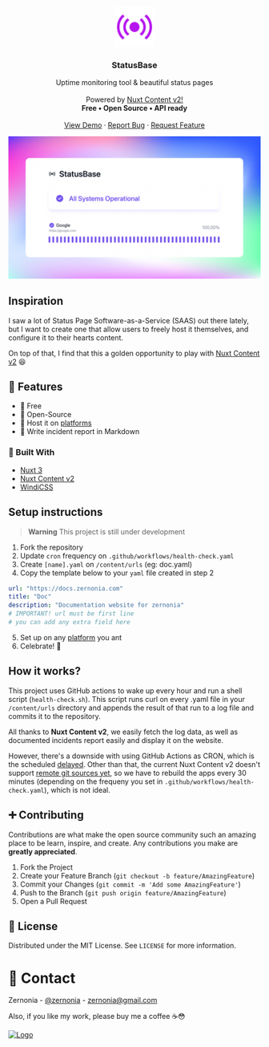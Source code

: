 <!-- PROJECT LOGO -->
<br />
<p align="center">
  <a href="https://github.com/zernonia/statusbase">
    <img src="public/logo.svg" alt="Logo" width="80">
  </a>

  <h3 align="center">StatusBase</h3>

  <p align="center">
   Uptime monitoring tool & beautiful status pages <br><br> Powered by <a href="https://content.nuxtjs.org/" target="_blank"> Nuxt Content v2!</a>
    <br />
    <strong>Free • Open Source • API ready </strong>
    <br />
    <br />
    <a target="_blank" href="https://statusbase.vercel.app/">View Demo</a>
    ·
    <a target="_blank" href="https://github.com/zernonia/statusbase/issues">Report Bug</a>
    ·
    <a target="_blank" href="https://github.com/zernonia/statusbase/issues">Request Feature</a>
  </p>
</p>

![statusbase.vercel.app](public/og.png)

## Inspiration

I saw a lot of Status Page Software-as-a-Service (SAAS) out there lately, but I want to create one that allow users to freely host it themselves, and configure it to their hearts content.

On top of that, I find that this a golden opportunity to play with [Nuxt Content v2](https://content.nuxtjs.org/) 😆

## 🚀 Features

- 🤩 Free
- 📖 Open-Source
- 🚀 Host it on [platforms](https://v3.nuxtjs.org/guide/deploy/presets)
- 📝 Write incident report in Markdown

### 🔨 Built With

- [Nuxt 3](https://v3.nuxtjs.org/)
- [Nuxt Content v2](https://content.nuxtjs.org/)
- [WindiCSS](https://windicss.org/)

## Setup instructions

> **Warning**
> This project is still under development

1. Fork the repository
2. Update `cron` frequency on `.github/workflows/health-check.yaml`
3. Create `[name].yaml` on `/content/urls` (eg: doc.yaml)
4. Copy the template below to your `yaml` file created in step 2

```yaml
url: "https://docs.zernonia.com"
title: "Doc"
description: "Documentation website for zernonia"
# IMPORTANT! url must be first line
# you can add any extra field here
```

5. Set up on any [platform](https://v3.nuxtjs.org/guide/deploy/presets) you ant
6. Celebrate! 🎉

## How it works?

This project uses GitHub actions to wake up every hour and run a shell script (`health-check.sh`). This script runs curl on every .yaml file in your `/content/urls` directory and appends the result of that run to a log file and commits it to the repository.

All thanks to **Nuxt Content v2**, we easily fetch the log data, as well as documented incidents report easily and display it on the website.

However, there's a downside with using GitHub Actions as CRON, which is the scheduled [delayed](https://github.community/t/scheduled-jobs-are-not-running-on-time/121271/6). Other than that, the current Nuxt Content v2 doesn't support [remote git sources yet](https://github.com/nuxt/content/issues/1049), so we have to rebuild the apps every 30 minutes (depending on the frequeny you set in `.github/workflows/health-check.yaml`), which is not ideal.

## ➕ Contributing

Contributions are what make the open source community such an amazing place to be learn, inspire, and create. Any contributions you make are **greatly appreciated**.

1. Fork the Project
2. Create your Feature Branch (`git checkout -b feature/AmazingFeature`)
3. Commit your Changes (`git commit -m 'Add some AmazingFeature'`)
4. Push to the Branch (`git push origin feature/AmazingFeature`)
5. Open a Pull Request

## 📜 License

Distributed under the MIT License. See `LICENSE` for more information.

# 📧 Contact

Zernonia - [@zernonia](https://twitter.com/zernonia) - zernonia@gmail.com

Also, if you like my work, please buy me a coffee ☕😳

<a href="https://www.buymeacoffee.com/zernonia" target="_blank">
  <img width=200 src="https://cdn.buymeacoffee.com/buttons/v2/default-blue.png" alt="Logo" >
</a>
